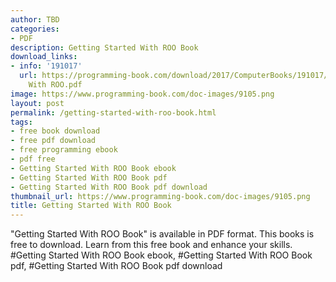 ```yaml
---
author: TBD
categories:
- PDF
description: Getting Started With ROO Book
download_links:
- info: '191017'
  url: https://programming-book.com/download/2017/ComputerBooks/191017/Getting Started
    With ROO.pdf
image: https://www.programming-book.com/doc-images/9105.png
layout: post
permalink: /getting-started-with-roo-book.html
tags:
- free book download
- free pdf download
- free programming ebook
- pdf free
- Getting Started With ROO Book ebook
- Getting Started With ROO Book pdf
- Getting Started With ROO Book pdf download
thumbnail_url: https://www.programming-book.com/doc-images/9105.png
title: Getting Started With ROO Book
---
```


 
<div class="item-desc text-justify">
  "Getting Started With ROO Book" is available in PDF format. This books is free to download. Learn from this free book and enhance your skills.
  <br>
  #Getting Started With ROO Book ebook, #Getting Started With ROO Book pdf, #Getting Started With ROO Book pdf download
</div>